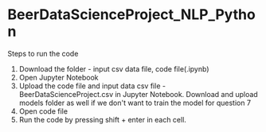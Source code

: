 # BeerDataScienceProject_NLP_Python

Steps to run the code

1. Download the folder - input csv data file, code file(.ipynb)
2. Open Jupyter Notebook
3. Upload the code file and input data csv file - BeerDataScienceProject.csv in Jupyter Notebook. Download and upload models folder as well if we don't want to train the model for question 7
4. Open code file
5. Run the code by pressing shift + enter in each cell.

